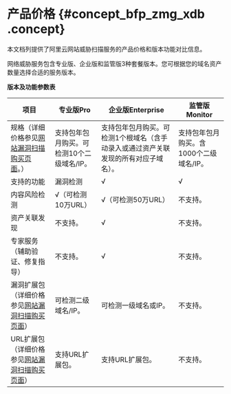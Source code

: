 # 产品价格 {#concept_bfp_zmg_xdb .concept}

本文档列提供了阿里云网站威胁扫描服务的产品价格和版本功能对比信息。

网络威胁服务包含专业版、企业版和监管版3种套餐版本。您可根据您的域名资产数量选择合适的服务版本。

**版本及功能参数表**

|项目|专业版Pro|企业版Enterprise|监管版Monitor|
|--|------|-------------|----------|
|规格（详细价格参见[网站漏洞扫描购买页面](https://common-buy.aliyun.com/?spm=5176.204025.1082105.e4.15ff595f6ptPir&commodityCode=avds#/buy)。）|支持包年包月购买。可检测10个二级域名/IP。|支持包年包月购买。可检测1个根域名（含手动录入或通过资产关联发现的所有对应子域名）。|支持包年包月购买。含1000个二级域名/IP。|
|支持的功能|漏洞检测|√|√|√|
|内容风险检测|√（可检测10万URL）|√（可检测50万URL）|不支持。|
|资产关联发现|不支持。|√|不支持。|
|专家服务（辅助验证、修复指导）|不支持。|√|不支持。|
|漏洞扩展包（详细价格参见[网站漏洞扫描购买页面](https://common-buy.aliyun.com/?spm=5176.204025.1082105.e4.15ff595f6ptPir&commodityCode=avds#/buy)）|可检测二级域名/IP。|可检测一级域名或IP。|不支持。|
|URL扩展包（详细价格参见[网站漏洞扫描购买页面](https://common-buy.aliyun.com/?spm=5176.204025.1082105.e4.15ff595f6ptPir&commodityCode=avds#/buy)）|支持URL扩展包。|支持URL扩展包。|不支持。|

